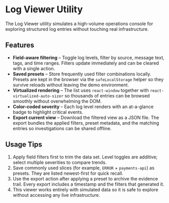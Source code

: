 # Log Viewer Utility

The Log Viewer utility simulates a high-volume operations console for exploring structured log entries without touching real infrastructure.

## Features

- **Field-aware filtering** – Toggle log levels, filter by source, message text, tags, and time ranges. Filters update immediately and can be cleared with a single action.
- **Saved presets** – Store frequently used filter combinations locally. Presets are kept in the browser via the `safeLocalStorage` helper so they survive reloads without leaving the demo environment.
- **Virtualized rendering** – The list uses `react-window` together with `react-virtualized-auto-sizer` so thousands of entries can be browsed smoothly without overwhelming the DOM.
- **Color-coded severity** – Each log level renders with an at-a-glance badge to highlight critical events.
- **Export current view** – Download the filtered view as a JSON file. The export bundles the applied filters, preset metadata, and the matching entries so investigations can be shared offline.

## Usage Tips

1. Apply field filters first to trim the data set. Level toggles are additive; select multiple severities to compare trends.
2. Save commonly used slices (for example, `ERROR` + `payments-api`) as presets. They are listed newest-first for quick recall.
3. Use the export action after applying a preset to archive the evidence trail. Every export includes a timestamp and the filters that generated it.
4. This viewer works entirely with simulated data so it is safe to explore without accessing any live infrastructure.
